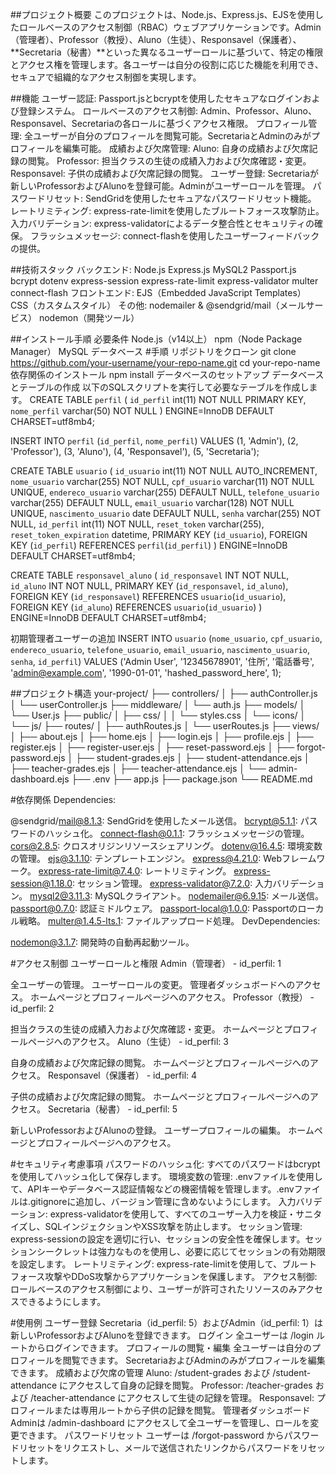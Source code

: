 ##プロジェクト概要
このプロジェクトは、Node.js、Express.js、EJSを使用したロールベースのアクセス制御（RBAC）ウェブアプリケーションです。Admin（管理者）、Professor（教授）、Aluno（生徒）、Responsavel（保護者）、**Secretaria（秘書）**といった異なるユーザーロールに基づいて、特定の権限とアクセス権を管理します。各ユーザーは自分の役割に応じた機能を利用でき、セキュアで組織的なアクセス制御を実現します。

##機能
ユーザー認証: Passport.jsとbcryptを使用したセキュアなログインおよび登録システム。
ロールベースのアクセス制御: Admin、Professor、Aluno、Responsavel、Secretariaの各ロールに基づくアクセス権限。
プロフィール管理: 全ユーザーが自分のプロフィールを閲覧可能。SecretariaとAdminのみがプロフィールを編集可能。
成績および欠席管理:
Aluno: 自身の成績および欠席記録の閲覧。
Professor: 担当クラスの生徒の成績入力および欠席確認・変更。
Responsavel: 子供の成績および欠席記録の閲覧。
ユーザー登録: Secretariaが新しいProfessorおよびAlunoを登録可能。Adminがユーザーロールを管理。
パスワードリセット: SendGridを使用したセキュアなパスワードリセット機能。
レートリミティング: express-rate-limitを使用したブルートフォース攻撃防止。
入力バリデーション: express-validatorによるデータ整合性とセキュリティの確保。
フラッシュメッセージ: connect-flashを使用したユーザーフィードバックの提供。

##技術スタック
バックエンド:
Node.js
Express.js
MySQL2
Passport.js
bcrypt
dotenv
express-session
express-rate-limit
express-validator
multer
connect-flash
フロントエンド:
EJS（Embedded JavaScript Templates）
CSS（カスタムスタイル）
その他:
nodemailer & @sendgrid/mail（メールサービス）
nodemon（開発ツール）

##インストール手順
必要条件
Node.js（v14以上）
npm（Node Package Manager）
MySQL データベース
#手順
リポジトリをクローン
git clone https://github.com/your-username/your-repo-name.git
cd your-repo-name
依存関係のインストール
npm install
データベースのセットアップ
データベースとテーブルの作成
以下のSQLスクリプトを実行して必要なテーブルを作成します。
CREATE TABLE `perfil` (
  `id_perfil` int(11) NOT NULL PRIMARY KEY,
  `nome_perfil` varchar(50) NOT NULL
) ENGINE=InnoDB DEFAULT CHARSET=utf8mb4;

INSERT INTO `perfil` (`id_perfil`, `nome_perfil`) VALUES
(1, 'Admin'),
(2, 'Professor'),
(3, 'Aluno'),
(4, 'Responsavel'),
(5, 'Secretaria');

CREATE TABLE `usuario` (
  `id_usuario` int(11) NOT NULL AUTO_INCREMENT,
  `nome_usuario` varchar(255) NOT NULL,
  `cpf_usuario` varchar(11) NOT NULL UNIQUE,
  `endereco_usuario` varchar(255) DEFAULT NULL,
  `telefone_usuario` varchar(255) DEFAULT NULL,
  `email_usuario` varchar(128) NOT NULL UNIQUE,
  `nascimento_usuario` date DEFAULT NULL,
  `senha` varchar(255) NOT NULL,
  `id_perfil` int(11) NOT NULL,
  `reset_token` varchar(255),
  `reset_token_expiration` datetime,
  PRIMARY KEY (`id_usuario`),
  FOREIGN KEY (`id_perfil`) REFERENCES `perfil`(`id_perfil`)
) ENGINE=InnoDB DEFAULT CHARSET=utf8mb4;

CREATE TABLE `responsavel_aluno` (
  `id_responsavel` INT NOT NULL,
  `id_aluno` INT NOT NULL,
  PRIMARY KEY (`id_responsavel`, `id_aluno`),
  FOREIGN KEY (`id_responsavel`) REFERENCES `usuario`(`id_usuario`),
  FOREIGN KEY (`id_aluno`) REFERENCES `usuario`(`id_usuario`)
) ENGINE=InnoDB DEFAULT CHARSET=utf8mb4;

初期管理者ユーザーの追加
INSERT INTO `usuario` (`nome_usuario`, `cpf_usuario`, `endereco_usuario`, `telefone_usuario`, `email_usuario`, `nascimento_usuario`, `senha`, `id_perfil`)
VALUES ('Admin User', '12345678901', '住所', '電話番号', 'admin@example.com', '1990-01-01', 'hashed_password_here', 1);

##プロジェクト構造
your-project/
├── controllers/
│   ├── authController.js
│   └── userController.js
├── middleware/
│   └── auth.js
├── models/
│   └── User.js
├── public/
│   ├── css/
│   │   └── styles.css
│   └── icons/
│   └── js/
├── routes/
│   ├── authRoutes.js
│   └── userRoutes.js
├── views/
│   ├── about.ejs
│   ├── home.ejs
│   ├── login.ejs
│   ├── profile.ejs
│   ├── register.ejs
│   ├── register-user.ejs
│   ├── reset-password.ejs
│   ├── forgot-password.ejs
│   ├── student-grades.ejs
│   ├── student-attendance.ejs
│   ├── teacher-grades.ejs
│   ├── teacher-attendance.ejs
│   └── admin-dashboard.ejs
├── .env
├── app.js
├── package.json
└── README.md

#依存関係
Dependencies:

@sendgrid/mail@8.1.3: SendGridを使用したメール送信。
bcrypt@5.1.1: パスワードのハッシュ化。
connect-flash@0.1.1: フラッシュメッセージの管理。
cors@2.8.5: クロスオリジンリソースシェアリング。
dotenv@16.4.5: 環境変数の管理。
ejs@3.1.10: テンプレートエンジン。
express@4.21.0: Webフレームワーク。
express-rate-limit@7.4.0: レートリミティング。
express-session@1.18.0: セッション管理。
express-validator@7.2.0: 入力バリデーション。
mysql2@3.11.3: MySQLクライアント。
nodemailer@6.9.15: メール送信。
passport@0.7.0: 認証ミドルウェア。
passport-local@1.0.0: Passportのローカル戦略。
multer@1.4.5-lts.1: ファイルアップロード処理。
DevDependencies:

nodemon@3.1.7: 開発時の自動再起動ツール。

#アクセス制御
ユーザーロールと権限
Admin（管理者） - id_perfil: 1

全ユーザーの管理。
ユーザーロールの変更。
管理者ダッシュボードへのアクセス。
ホームページとプロフィールページへのアクセス。
Professor（教授） - id_perfil: 2

担当クラスの生徒の成績入力および欠席確認・変更。
ホームページとプロフィールページへのアクセス。
Aluno（生徒） - id_perfil: 3

自身の成績および欠席記録の閲覧。
ホームページとプロフィールページへのアクセス。
Responsavel（保護者） - id_perfil: 4

子供の成績および欠席記録の閲覧。
ホームページとプロフィールページへのアクセス。
Secretaria（秘書） - id_perfil: 5

新しいProfessorおよびAlunoの登録。
ユーザープロフィールの編集。
ホームページとプロフィールページへのアクセス。

#セキュリティ考慮事項
パスワードのハッシュ化: すべてのパスワードはbcryptを使用してハッシュ化して保存します。
環境変数の管理: .envファイルを使用して、APIキーやデータベース認証情報などの機密情報を管理します。.envファイルは.gitignoreに追加し、バージョン管理に含めないようにします。
入力バリデーション: express-validatorを使用して、すべてのユーザー入力を検証・サニタイズし、SQLインジェクションやXSS攻撃を防止します。
セッション管理: express-sessionの設定を適切に行い、セッションの安全性を確保します。セッションシークレットは強力なものを使用し、必要に応じてセッションの有効期限を設定します。
レートリミティング: express-rate-limitを使用して、ブルートフォース攻撃やDDoS攻撃からアプリケーションを保護します。
アクセス制御: ロールベースのアクセス制御により、ユーザーが許可されたリソースのみアクセスできるようにします。

#使用例
ユーザー登録
Secretaria（id_perfil: 5）およびAdmin（id_perfil: 1）は新しいProfessorおよびAlunoを登録できます。
ログイン
全ユーザーは /login ルートからログインできます。
プロフィールの閲覧・編集
全ユーザーは自分のプロフィールを閲覧できます。
SecretariaおよびAdminのみがプロフィールを編集できます。
成績および欠席の管理
Aluno: /student-grades および /student-attendance にアクセスして自身の記録を閲覧。
Professor: /teacher-grades および /teacher-attendance にアクセスして生徒の記録を管理。
Responsavel: プロフィールまたは専用ルートから子供の記録を閲覧。
管理者ダッシュボード
Adminは /admin-dashboard にアクセスして全ユーザーを管理し、ロールを変更できます。
パスワードリセット
ユーザーは /forgot-password からパスワードリセットをリクエストし、メールで送信されたリンクからパスワードをリセットします。